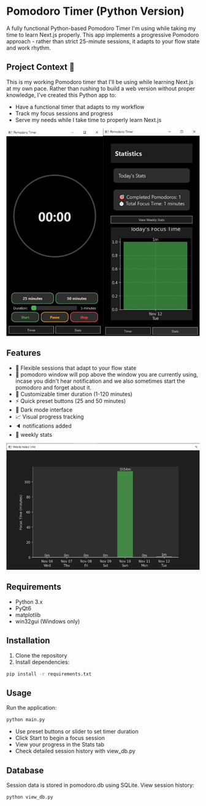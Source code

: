 # Pomodoro Timer (Python Version)
A fully functional Python-based Pomodoro Timer I'm using while taking my time to learn Next.js properly. This app implements a progressive Pomodoro approach - rather than strict 25-minute sessions, it adapts to your flow state and work rhythm.

## Project Context 🎯
This is my working Pomodoro timer that I'll be using while learning Next.js at my own pace. Rather than rushing to build a web version without proper knowledge, I've created this Python app to:
- Have a functional timer that adapts to my workflow
- Track my focus sessions and progress
- Serve my needs while I take time to properly learn Next.js

<p align="center">
  <img src="assets/screenshot.jpg" alt="Pomodoro Timer Screenshot" width="600">
</p>

## Features
- 🌊 Flexible sessions that adapt to your flow state
- 💫 pomodoro window will pop above the window you are currently using, incase you didn't hear notification and we also sometimes start the pomodoro and forget about it.
- 🎯 Customizable timer duration (1-120 minutes)
- ⚡ Quick preset buttons (25 and 50 minutes)
- 🌙 Dark mode interface
- 📈 Visual progress tracking
- 🔈 notifications added
- 📅 weekly stats
<p align="center">
  <img src="assets/week_focus_time.png" alt="Weekly stats Screenshot" width="600">
</p>

## Requirements
- Python 3.x
- PyQt6
- matplotlib
- win32gui (Windows only)

## Installation
1. Clone the repository
2. Install dependencies:
```sh
pip install -r requirements.txt
```

## Usage
Run the application:
```sh
python main.py
```
- Use preset buttons or slider to set timer duration
- Click Start to begin a focus session
- View your progress in the Stats tab
- Check detailed session history with view_db.py

## Database
Session data is stored in pomodoro.db using SQLite. View session history:
```sh
python view_db.py
```